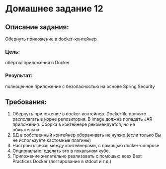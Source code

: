 # Домашнее задание 12
## Описание задания:
Обернуть приложение в docker-контейнер
### Цель:  
обёртка приложения в Docker


### Результат: 
полноценное приложение с безопасностью на основе Spring Security

## Требования:
1. Обернуть приложение в docker-контейнер. Dockerfile принято располагать в корне репозитория. В image должна попадать JAR-приложения. Сборка в контейнере рекомендуется, но не обязательна.
2. БД в собственный контейнер оборачивать не нужно (если только Вы не используете кастомные плагины)
3. Настроить связь между контейнерами, с помощью docker-compose
4. Опционально: сделать это в локальном кубе.
5. Приложение желательно реализовать с помощью всех Best Practices Docker (логгирование в stdout и т.д.)